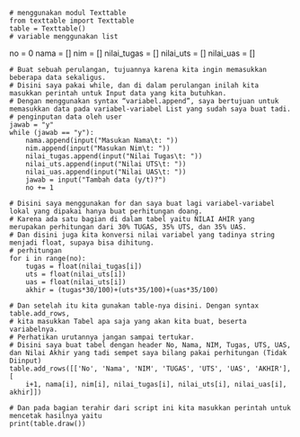     # menggunakan modul Texttable
    from texttable import Texttable
    table = Texttable()
    # variable menggunakan list
no = 0
nama = []
nim = []
nilai_tugas = []
nilai_uts = []
nilai_uas = []

    # Buat sebuah perulangan, tujuannya karena kita ingin memasukkan beberapa data sekaligus.
    # Disini saya pakai while, dan di dalam perulangan inilah kita masukkan perintah untuk Input data yang kita butuhkan.
    # Dengan menggunakan syntax “variabel.append”, saya bertujuan untuk memasukkan data pada variabel-variabel List yang sudah saya buat tadi.
    # penginputan data oleh user
    jawab = "y"
    while (jawab == "y"):
        nama.append(input("Masukan Nama\t: "))
        nim.append(input("Masukan Nim\t: "))
        nilai_tugas.append(input("Nilai Tugas\t: "))
        nilai_uts.append(input("Nilai UTS\t: "))
        nilai_uas.append(input("Nilai UAS\t: "))
        jawab = input("Tambah data (y/t)?")
        no += 1

    # Disini saya menggunakan for dan saya buat lagi variabel-variabel lokal yang dipakai hanya buat perhitungan doang.
    # Karena ada satu bagian di dalam tabel yaitu NILAI AHIR yang merupakan perhitungan dari 30% TUGAS, 35% UTS, dan 35% UAS.
    # Dan disini juga kita konversi nilai variabel yang tadinya string menjadi float, supaya bisa dihitung.
    # perhitungan
    for i in range(no):
        tugas = float(nilai_tugas[i])
        uts = float(nilai_uts[i])
        uas = float(nilai_uts[i])
        akhir = (tugas*30/100)+(uts*35/100)+(uas*35/100)

    # Dan setelah itu kita gunakan table-nya disini. Dengan syntax table.add_rows,
    # kita masukkan Tabel apa saja yang akan kita buat, beserta variabelnya.
    # Perhatikan urutannya jangan sampai tertukar.
    # Disini saya buat tabel dengan header No, Nama, NIM, Tugas, UTS, UAS, dan Nilai Akhir yang tadi sempet saya bilang pakai perhitungan (Tidak Diinput)
    table.add_rows([['No', 'Nama', 'NIM', 'TUGAS', 'UTS', 'UAS', 'AKHIR'], [
        i+1, nama[i], nim[i], nilai_tugas[i], nilai_uts[i], nilai_uas[i], akhir]])

    # Dan pada bagian terahir dari script ini kita masukkan perintah untuk mencetak hasilnya yaitu
    print(table.draw())
